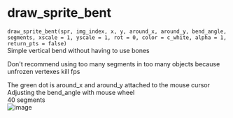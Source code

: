 # draw_sprite_bent
```draw_sprite_bent(spr, img_index, x, y, around_x, around_y, bend_angle, segments, xscale = 1, yscale = 1, rot = 0, color = c_white, alpha = 1, return_pts = false)```  
Simple vertical bend without having to use bones  
  
Don't recommend using too many segments in too many objects because unfrozen vertexes kill fps
  
The green dot is around_x and around_y attached to the mouse cursor  
Adjusting the bend_angle with mouse wheel  
40 segments  
![image](https://i.postimg.cc/5yn0pCQc/ezgif-2-b48a104d230e.gif)
